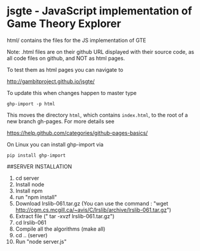 # jsgte - JavaScript implementation of Game Theory Explorer

html/ contains the files for the JS implementation of GTE

Note: .html files are on their github URL displayed with
their source code, as all code files on github, and NOT as
html pages.

To test them as html pages you can navigate to

http://gambitproject.github.io/jsgte/

To update this when changes happen to master type

  `ghp-import -p html`

This moves the directory `html`, which contains `index.html`, to the root of a
new branch gh-pages. For more details see

https://help.github.com/categories/github-pages-basics/

On Linux you can install ghp-import via 

  `pip install ghp-import`

##SERVER INSTALLATION
1. cd server
2. Install node
3. Install npm
4. run "npm install"
5. Download lrslib-061.tar.gz (You can use the command : "wget http://cgm.cs.mcgill.ca/~avis/C/lrslib/archive/lrslib-061.tar.gz")
6. Extract file (" tar -xvzf lrslib-061.tar.gz")
7. cd lrslib-061
8. Compile all the algorithms (make all)
9. cd .. (server)
10. Run "node server.js"